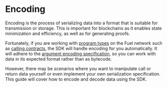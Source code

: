 # Encoding

Encoding is the process of serializing data into a format that is suitable for transmission or storage. This is important for blockchains as it enables state minimization and efficiency, as well as for generating proofs.

Fortunately, if you are working with [program types](https://docs.fuel.network/docs/sway/sway-program-types/) on the Fuel network such as [calling contracts](https://docs.fuel.network/docs/fuels-ts/contracts/), the SDK will handle encoding for you automatically. It will adhere to the [argument encoding specification](https://docs.fuel.network/docs/specs/abi/argument-encoding/), so you can work with data in its expected format rather than as bytecode.

However, there may be scenarios where you want to manipulate call or return data yourself or even implement your own serialization specification. This guide will cover how to encode and decode data using the SDK.
